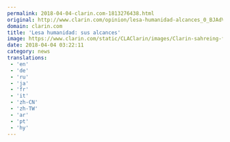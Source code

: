 ```yaml
---
permalink: 2018-04-04-clarin.com-1813276438.html
original: http://www.clarin.com/opinion/lesa-humanidad-alcances_0_BJAdVKbjf.html
domain: clarin.com
title: 'Lesa humanidad: sus alcances'
image: https://www.clarin.com/static/CLAClarin/images/Clarin-sahreing-fbk.jpg
date: 2018-04-04 03:22:11
category: news
translations: 
 - 'en'
 - 'de'
 - 'ru'
 - 'ja'
 - 'fr'
 - 'it'
 - 'zh-CN'
 - 'zh-TW'
 - 'ar'
 - 'pt'
 - 'hy'
---
```


